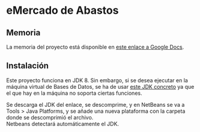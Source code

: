 # eMercado de Abastos

## Memoria

La memoria del proyecto está disponible en [este enlace a Google Docs](https://docs.google.com/document/d/1bgUnxa1-Yb4MkAcBiI0G1I_IZzglqv0DmBPf8d7ct0g/edit?usp=sharing).

## Instalación

Este proyecto funciona en JDK 8. Sin embargo, si se desea ejecutar en la máquina
virtual de Bases de Datos, se ha de usar [este JDK concreto](https://drive.google.com/file/d/1QXQLypK0gTPzG_DP1e43Dky1v9yMzDmC/view?usp=sharing)
ya que el que hay en la máquina no soporta ciertas funciones.

Se descarga el JDK del enlace, se descomprime, y en NetBeans se va a Tools > Java Platforms,
y se añade una nueva plataforma con la carpeta donde se descomprimió el archivo.  
Netbeans detectará automáticamente el JDK.
